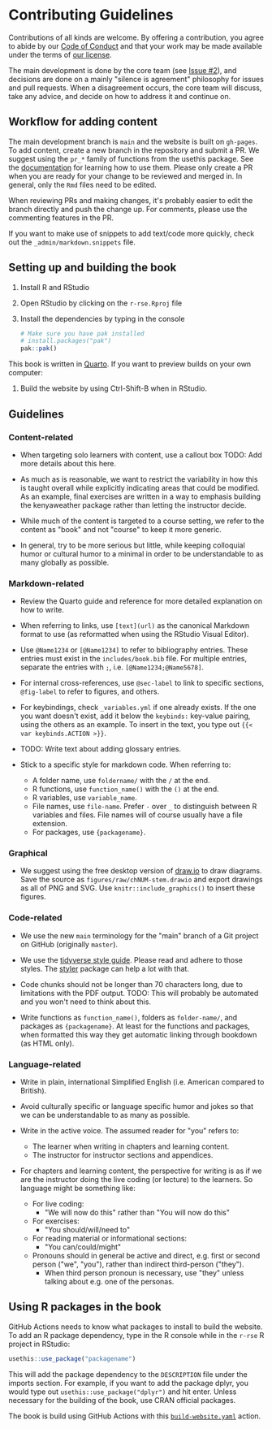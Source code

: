 # Contributing Guidelines

Contributions of all kinds are welcome. By offering a contribution, you
agree to abide by our [Code of Conduct](CODE_OF_CONDUCT.md) and that
your work may be made available under the terms of [our
license](LICENSE.md).

The main development is done by the core team (see [Issue
#2](https://github.com/merely-useful/r-rse/issues/2)), and decisions are
done on a mainly "silence is agreement" philosophy for issues and pull
requests. When a disagreement occurs, the core team will discuss, take
any advice, and decide on how to address it and continue on.

## Workflow for adding content

The main development branch is `main` and the website is built on
`gh-pages`. To add content, create a new branch in the repository and
submit a PR. We suggest using the `pr_*` family of functions from the
usethis package. See the
[documentation](https://usethis.r-lib.org/articles/articles/pr-functions.html)
for learning how to use them. Please only create a PR when you are ready
for your change to be reviewed and merged in. In general, only the `Rmd`
files need to be edited.

When reviewing PRs and making changes, it's probably easier to edit the
branch directly and push the change up. For comments, please use the
commenting features in the PR.

If you want to make use of snippets to add text/code more quickly, check
out the `_admin/markdown.snippets` file.

## Setting up and building the book

1.  Install R and RStudio

2.  Open RStudio by clicking on the `r-rse.Rproj` file

3.  Install the dependencies by typing in the console

    ``` r
    # Make sure you have pak installed
    # install.packages("pak")
    pak::pak()
    ```

This book is written in [Quarto](https://quarto.org/). If you want to
preview builds on your own computer:

1.  Build the website by using Ctrl-Shift-B when in RStudio.

## Guidelines

### Content-related

-   When targeting solo learners with content, use a callout box TODO:
    Add more details about this here.

-   As much as is reasonable, we want to restrict the variability in how
    this is taught overall while explicitly indicating areas that could
    be modified. As an example, final exercises are written in a way to
    emphasis building the kenyaweather package rather than letting the
    instructor decide.

-   While much of the content is targeted to a course setting, we refer
    to the content as "book" and not "course" to keep it more generic.

-   In general, try to be more serious but little, while keeping
    colloquial humor or cultural humor to a minimal in order to be
    understandable to as many globally as possible.

### Markdown-related

-   Review the Quarto guide and reference for more detailed explanation
    on how to write.

-   When referring to links, use `[text](url)` as the canonical Markdown
    format to use (as reformatted when using the RStudio Visual Editor).

-   Use `@Name1234` or `[@Name1234]` to refer to bibliography entries.
    These entries must exist in the `includes/book.bib` file. For
    multiple entries, separate the entries with `;`, i.e.
    `[@Name1234;@Name5678]`.

-   For internal cross-references, use `@sec-label` to link to specific
    sections, `@fig-label` to refer to figures, and others.

-   For keybindings, check `_variables.yml` if one already exists. If
    the one you want doesn't exist, add it below the `keybinds:`
    key-value pairing, using the others as an example. To insert in the
    text, you type out `{{< var keybinds.ACTION >}}`.

-   TODO: Write text about adding glossary entries.

-   Stick to a specific style for markdown code. When referring to:

    -   A folder name, use `foldername/` with the `/` at the end.
    -   R functions, use `function_name()` with the `()` at the end.
    -   R variables, use `variable_name`.
    -   File names, use `file-name`. Prefer `-` over `_` to distinguish
        between R variables and files. File names will of course usually
        have a file extension.
    -   For packages, use `{packagename}`.

### Graphical

-   We suggest using the free desktop version of
    [draw.io](https://www.draw.io/) to draw diagrams. Save the source as
    `figures/raw/chNUM-stem.drawio` and export drawings as all of PNG
    and SVG. Use `knitr::include_graphics()` to insert these figures.

### Code-related

-   We use the new `main` terminology for the "main" branch of a Git
    project on GitHub (originally `master`).

-   We use the [tidyverse style guide](https://style.tidyverse.org/).
    Please read and adhere to those styles. The
    [styler](https://styler.r-lib.org/) package can help a lot with
    that.

-   Code chunks should not be longer than 70 characters long, due to
    limitations with the PDF output. TODO: This will probably be
    automated and you won't need to think about this.

-   Write functions as `function_name()`, folders as `folder-name/`, and
    packages as `{packagename}`. At least for the functions and
    packages, when formatted this way they get automatic linking through
    bookdown (as HTML only).

### Language-related

-   Write in plain, international Simplified English (i.e. American
    compared to British).

-   Avoid culturally specific or language specific humor and jokes so
    that we can be understandable to as many as possible.

-   Write in the active voice. The assumed reader for "you" refers to:

    -   The learner when writing in chapters and learning content.
    -   The instructor for instructor sections and appendices.

-   For chapters and learning content, the perspective for writing is as
    if we are the instructor doing the live coding (or lecture) to the
    learners. So language might be something like:

    -   For live coding:
        -   "We will now do this" rather than "You will now do this"
    -   For exercises:
        -   "You should/will/need to"
    -   For reading material or informational sections:
        -   "You can/could/might"
    -   Pronouns should in general be active and direct, e.g. first or
        second person ("we", "you"), rather than indirect third-person
        ("they").
        -   When third person pronoun is necessary, use "they" unless
            talking about e.g. one of the personas.

## Using R packages in the book

GitHub Actions needs to know what packages to install to build the
website. To add an R package dependency, type in the R console while in
the `r-rse` R project in RStudio:

``` r
usethis::use_package("packagename")
```

This will add the package dependency to the `DESCRIPTION` file under the
imports section. For example, if you want to add the package dplyr, you
would type out `usethis::use_package("dplyr")` and hit enter. Unless
necessary for the building of the book, use CRAN official packages.

The book is build using GitHub Actions with this
[`build-website.yaml`](.github/workflows/build-website.yaml) action.
